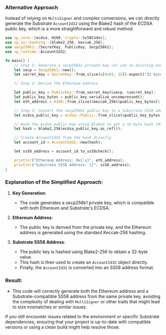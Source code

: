 ### Alternative Approach

Instead of relying on `MultiSigner` and complex conversions, we can directly generate the Substrate `AccountId32` using the Blake2 hash of the ECDSA public key, which is a more straightforward and robust method.

```rust
use sp_core::{ecdsa, H160, crypto::Ss58Codec};
use sp_io::hashing::{blake2_256, keccak_256};
use secp256k1::{SecretKey, PublicKey, Secp256k1};
use sp_runtime::AccountId32;

fn main() {
    // Step 1: Generate a secp256k1 private key (or use an existing one)
    let secp = Secp256k1::new();
    let secret_key = SecretKey::from_slice(&[0x01; 32]).expect("32 bytes, within curve order"); // Example secret key

    // Step 2: Derive the Ethereum address

    let public_key = PublicKey::from_secret_key(&secp, &secret_key);
    let public_key_bytes = public_key.serialize_uncompressed();
    let eth_address = H160::from_slice(&keccak_256(&public_key_bytes[1..])[12..]);

    // Step 3: Convert the secp256k1 public key to a Substrate SS58 address
    let ecdsa_public_key = ecdsa::Public::from_slice(&public_key_bytes[1..]).expect("Valid public key slice");

    // Hash the ecdsa public key using Blake2 to get a 32-byte hash (H256)
    let hash = blake2_256(ecdsa_public_key.as_ref());

    // Create AccountId32 from the hash directly
    let account_id = AccountId32::new(hash);

    let ss58_address = account_id.to_ss58check();

    println!("Ethereum Address: 0x{:x}", eth_address);
    println!("Substrate SS58 Address: {}", ss58_address);
}
```

### Explanation of the Simplified Approach:

1. **Key Generation**:
   - The code generates a secp256k1 private key, which is compatible with both Ethereum and Substrate's ECDSA.

2. **Ethereum Address**:
   - The public key is derived from the private key, and the Ethereum address is generated using the standard Keccak-256 hashing.

3. **Substrate SS58 Address**:
   - The public key is hashed using Blake2-256 to obtain a 32-byte value.
   - This hash is then used to create an `AccountId32` object directly.
   - Finally, the `AccountId32` is converted into an SS58 address format.

### Result:

- This code will correctly generate both the Ethereum address and a Substrate-compatible SS58 address from the same private key, avoiding the complexity of dealing with `MultiSigner` or other traits that might lead to size mismatches or similar issues.
  
If you still encounter issues related to the environment or specific Substrate dependencies, ensuring that your project is up-to-date with compatible versions or using a clean build might help resolve those.

